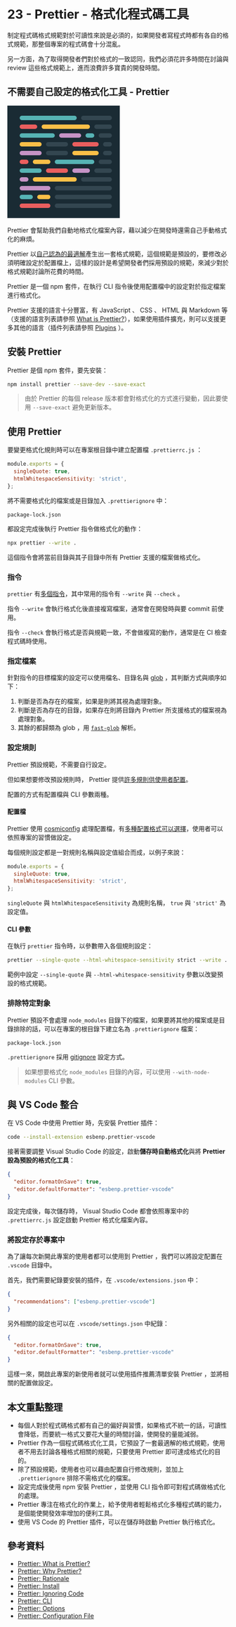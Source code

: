 # 23 - Prettier - 格式化程式碼工具

制定程式碼格式規範對於可讀性來說是必須的，如果開發者寫程式時都有各自的格式規範，那整個專案的程式碼會十分混亂。

另一方面，為了取得開發者們對於格式的一致認同，我們必須花許多時間在討論與 review 這些格式規範上，進而浪費許多寶貴的開發時間。

## 不需要自己設定的格式化工具 - Prettier

![icon](./assets/icon.png)

Prettier 會幫助我們自動地格式化檔案內容，藉以減少在開發時還需自己手動格式化的麻煩。

Prettier 以[自己認為的最適解](https://prettier.io/docs/en/rationale.html)產生出一套格式規範，這個規範是預設的，要修改必須明確設定於配置檔上，這樣的設計是希望開發者們採用預設的規範，來減少對於格式規範討論所花費的時間。

Prettier 是一個 npm 套件，在執行 CLI 指令後使用配置檔中的設定對於指定檔案進行格式化。

Prettier 支援的語言十分豐富，有 JavaScript 、 CSS 、 HTML 與 Markdown 等（支援的語言列表請參照 [What is Prettier?](https://prettier.io/docs/en/index.html)），如果使用插件擴充，則可以支援更多其他的語言（插件列表請參照 [Plugins](https://prettier.io/docs/en/plugins.html#official-plugins) ）。

## 安裝 Prettier

Prettier 是個 npm 套件，要先安裝：

```bash
npm install prettier --save-dev --save-exact
```

> 由於 Prettier 的每個 release 版本都會對格式化的方式進行變動，因此要使用 `--save-exact` 避免更新版本。

## 使用 Prettier

要變更格式化規則時可以在專案根目錄中建立配置檔 `.prettierrc.js` ：

```js
module.exports = {
  singleQuote: true,
  htmlWhitespaceSensitivity: 'strict',
};
```

將不需要格式化的檔案或是目錄加入 `.prettierignore` 中：

```shell
package-lock.json
```

都設定完成後執行 Prettier 指令做格式化的動作：

```bash
npx prettier --write .
```

這個指令會將當前目錄與其子目錄中所有 Prettier 支援的檔案做格式化。

### 指令

`prettier` 有[多個指令](https://prettier.io/docs/en/cli.html)，其中常用的指令有 `--write` 與 `--check` 。

指令 `--write` 會執行格式化後直接複寫檔案，通常會在開發時與要 commit 前使用。

指令 `--check` 會執行格式是否與規範一致，不會做複寫的動作，通常是在 CI 檢查程式碼時使用。

### 指定檔案

針對指令的目標檔案的設定可以使用檔名、目錄名與 [glob](<https://en.wikipedia.org/wiki/Glob_(programming)>) ，其判斷方式與順序如下：

1. 判斷是否為存在的檔案，如果是則將其視為處理對象。
2. 判斷是否為存在的目錄，如果存在則將目錄內 Prettier 所支援格式的檔案視為處理對象。
3. 其餘的都歸類為 glob ，用 [`fast-glob`](https://github.com/mrmlnc/fast-glob) 解析。

### 設定規則

Prettier 預設規範，不需要自行設定。

但如果想要修改預設規則時， Prettier 提供[許多規則供使用者配置](https://prettier.io/docs/en/options.html)。

配置的方式有配置檔與 CLI 參數兩種。

#### 配置檔

Prettier 使用 [cosmiconfig](https://github.com/davidtheclark/cosmiconfig) 處理配置檔，有[多種配置格式可以選擇](https://prettier.io/docs/en/configuration.html)，使用者可以依照專案的習慣做設定。

每個規則設定都是一對規則名稱與設定值組合而成，以例子來說：

```js
module.exports = {
  singleQuote: true,
  htmlWhitespaceSensitivity: 'strict',
};
```

`singleQuote` 與 `htmlWhitespaceSensitivity` 為規則名稱， `true` 與 `'strict'` 為設定值。

#### CLI 參數

在執行 `prettier` 指令時，以參數帶入各個規則設定：

```bash
prettier --single-quote --html-whitespace-sensitivity strict --write .
```

範例中設定 `--single-quote` 與 `--html-whitespace-sensitivity` 參數以改變預設的格式規範。

### 排除特定對象

Prettier 預設不會處理 `node_modules` 目錄下的檔案，如果要將其他的檔案或是目錄排除的話，可以在專案的根目錄下建立名為 `.prettierignore` 檔案：

```shell
package-lock.json
```

`.prettierignore` 採用 [gitignore](https://git-scm.com/docs/gitignore#_pattern_format) 設定方式。

> 如果想要格式化 `node_modules` 目錄的內容，可以使用 `--with-node-modules` CLI 參數。

## 與 VS Code 整合

在 VS Code 中使用 Prettier 時，先安裝 Prettier 插件：

```bash
code --install-extension esbenp.prettier-vscode
```

接著需要調整 Visual Studio Code 的設定，啟動**儲存時自動格式化**與將 **Prettier 設為預設的格式化工具**：

```json
{
  "editor.formatOnSave": true,
  "editor.defaultFormatter": "esbenp.prettier-vscode"
}
```

設定完成後，每次儲存時， Visual Studio Code 都會依照專案中的 `.prettierrc.js` 設定啟動 Prettier 格式化檔案內容。

### 將設定存於專案中

為了讓每次新開此專案的使用者都可以使用到 Prettier ，我們可以將設定配置在 `.vscode` 目錄中。

首先，我們需要紀錄要安裝的插件，在 `.vscode/extensions.json` 中：

```json
{
  "recommendations": ["esbenp.prettier-vscode"]
}
```

另外相關的設定也可以在 `.vscode/settings.json` 中紀錄：

```json
{
  "editor.formatOnSave": true,
  "editor.defaultFormatter": "esbenp.prettier-vscode"
}
```

這樣一來，開啟此專案的新使用者就可以使用插件推薦清單安裝 Prettier ，並將相關的配置做設定。

## 本文重點整理

- 每個人對於程式碼格式都有自己的偏好與習慣，如果格式不統一的話，可讀性會降低，而要統一格式又要花大量的時間討論，使開發的量能減弱。
- Prettier 作為一個程式碼格式化工具，它預設了一套最適解的格式規範，使用者不用去討論各種格式相關的規範，只要使用 Prettier 即可達成格式化的目的。
- 除了預設規範，使用者也可以藉由配置自行修改規則，並加上 `.prettierignore` 排除不需格式化的檔案。
- 設定完成後使用 npm 安裝 Prettier ，並使用 CLI 指令即可對程式碼做格式化的處理。
- Prettier 專注在格式化的作業上，給予使用者輕鬆格式化多種程式碼的能力，是個能使開發效率增加的便利工具。
- 使用 VS Code 的 Prettier 插件，可以在儲存時啟動 Prettier 執行格式化。

## 參考資料

- [Prettier: What is Prettier?](https://prettier.io/docs/en/index.html)
- [Prettier: Why Prettier?](https://prettier.io/docs/en/why-prettier.html)
- [Prettier: Rationale](https://prettier.io/docs/en/rationale.html)
- [Prettier: Install](https://prettier.io/docs/en/install.html)
- [Prettier: Ignoring Code](https://prettier.io/docs/en/ignore.html)
- [Prettier: CLI](https://prettier.io/docs/en/cli.html)
- [Prettier: Options](https://prettier.io/docs/en/options.html)
- [Prettier: Configuration File](https://prettier.io/docs/en/configuration.html)
